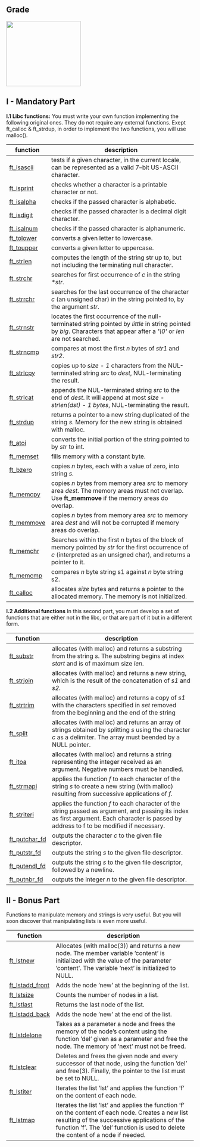 ## Grade

<img src="https://raw.githubusercontent.com/42-adbouras/images/master/125%25.png?token=GHSAT0AAAAAACQPVWZOUCE64GGWCBEEQXRKZRGUS7A" width=200px height=175px/>

## I - Mandatory Part

**I.1 Libc functions:**
You must write your own function implementing the following original ones. They do not require any external functions. Exept ft_calloc & ft_strdup, in order to implement the two functions, you will use malloc().

| function | description |
|--|--|
|[ft_isascii](ft_isascii.c)|tests if a given character, in the current locale, can be represented as a valid 7–bit US-ASCII character.        
|[ft_isprint](ft_isprint.c)         |checks whether a character is a printable character or not.            
|[ft_isalpha](ft_isalpha.c)        |checks if the passed character is alphabetic.
|[ft_isdigit](ft_isdigit.c)        |checks if the passed character is a decimal digit character.
|[ft_isalnum](ft_isalnum.c)        |checks if the passed character is alphanumeric.
|[ft_tolower](ft_tolower.c)        |converts a given letter to lowercase.
|[ft_toupper](ft_toupper.c)        |converts a given letter to uppercase.
|[ft_strlen](ft_strlen.c)        |computes the length of the string str up to, but not including the terminating null character.
|[ft_strchr](ft_strchr.c)        |searches for first occurrence of _c_ in the string _*str_.
|[ft_strrchr](ft_strrchr.c)        |searches for the last occurrence of the character _c_ (an unsigned char) in the string pointed to, by the argument _str_.
|[ft_strnstr](ft_strnstr.c)        |locates the first occurrence of the null-terminated string pointed by _little_ in string pointed by _big_. Characters that appear after a _'\0'_ or _len_ are not searched.
|[ft_strncmp](ft_strncmp.c)        |compares at most the first _n_ bytes of _str1_ and _str2_.
|[ft_strlcpy](ft_strlcpy.c)        |copies up to _size - 1_ characters from the NUL-terminated string _src_ to _dest_, NUL-terminating the result.
|[ft_strlcat](ft_strlcat.c)       |appends the NUL-terminated string _src_ to the end of _dest_. It will append at most _size - strlen(dst) - 1 bytes_, NUL-terminating the result.
|[ft_strdup](ft_strdup.c)        |returns a pointer to a new string duplicated of the string _s_. Memory for the new string is obtained with malloc.
|[ft_atoi](ft_atoi.c)        |converts the initial portion of the string pointed to by _str_ to int.
|[ft_memset](ft_memset.c)       |fills memory with a constant byte.
|[ft_bzero](ft_bzero.c)        |copies _n_ bytes, each with a value of zero, into string _s_.
|[ft_memcpy](ft_memcpy.c)        |copies _n_ bytes from memory area _src_ to memory area _dest_. The memory areas must not overlap. Use **ft_memmove** if the memory areas do overlap.
|[ft_memmove](ft_memmove.c)        |copies _n_ bytes from memory area _src_ to memory area _dest_ and will not be corrupted if memory areas do overlap.
|[ft_memchr](ft_memchr.c)        |Searches within the first _n_ bytes of the block of memory pointed by _str_ for the first occurrence of _c_ (interpreted as an unsigned char), and returns a pointer to it.
|[ft_memcmp](ft_memcmp.c)       |compares _n_ byte string s1 against _n_ byte string s2.
|[ft_calloc](ft_calloc.c)        |allocates _size_ bytes and returns a pointer to the allocated memory. The memory is not initialized.

**I.2 Additional functions**
In this second part, you must develop a set of functions that are either not in the libc, or that are part of it but in a different form.

| function | description |
|--|--|
|[ft_substr](ft_substr.c) | allocates (with malloc) and returns a substring from the string _s_. The substring begins at index _start_ and is of maximum size _len_. |
|[ft_strjoin](ft_strjoin.c) | allocates (with malloc) and returns a new string, which is the result of the concatenation of _s1_ and _s2_.
|[ft_strtrim](ft_strtrim.c) | allocates (with malloc) and returns a copy of _s1_ with the characters specified in _set_ removed from the beginning and the end of the string
|[ft_split](ft_split.c)| allocates (with malloc) and returns an array of strings obtained by splitting _s_ using the character _c_ as a delimiter. The array must beended by a NULL pointer.
|[ft_itoa](ft_itoa.c)| allocates (with malloc) and returns a string representing the integer received as an argument. Negative numbers must be handled.
|[ft_strmapi](ft_strmapi.c)| applies the function _f_ to each character of the string _s_ to create a new string (with malloc) resulting from successive applications of _f_.
|[ft_striteri](ft_striteri.c)| applies the function _f_ to each character of the string passed as argument, and passing its index as first argument. Each character is passed by address to f to be modified if necessary.
|[ft_putchar_fd](ft_putchar_fd.c)| outputs the character _c_ to the given file descriptor.
|[ft_putstr_fd](ft_putstr_fd.c)| outputs the string _s_ to the given file descriptor.
|[ft_putendl_fd](ft_putendl_fd.c)| outputs the string _s_ to the given file descriptor, followed by a newline.
|[ft_putnbr_fd](ft_putnbr_fd.c)| outputs the integer _n_ to the given file descriptor.

## II - Bonus Part
Functions to manipulate memory and strings is very useful. But you will soon discover that manipulating lists is even more useful.

| function | description |
|--|--|
|[ft_lstnew](ft_lstnew_bonus.c)    |Allocates (with malloc(3)) and returns a new node. The member variable ’content’ is initialized with the value of the parameter ’content’. The variable ’next’ is initialized to NULL.
|[ft_lstadd_front](ft_lstadd_front_bonus.c)    |Adds the node ’new’ at the beginning of the list.
|[ft_lstsize](ft_lstsize_bonus.c)    |Counts the number of nodes in a list.
|[ft_lstlast](ft_lstlast_bonus.c)    |Returns the last node of the list.
|[ft_lstadd_back](ft_lstadd_back_bonus.c)|Adds the node ’new’ at the end of the list.
|[ft_lstdelone](ft_lstdelone_bonus.c)    |Takes as a parameter a node and frees the memory of the node’s content using the function ’del’ given as a parameter and free the node. The memory of ’next’ must not be freed.
|[ft_lstclear](ft_lstclear_bonus.c)    |Deletes and frees the given node and every successor of that node, using the function ’del’ and free(3). Finally, the pointer to the list must be set to NULL.
|[ft_lstiter](ft_lstiter_bonus.c)    |Iterates the list ’lst’ and applies the function ’f’ on the content of each node.
|[ft_lstmap](ft_lstmap_bonus.c)    |Iterates the list ’lst’ and applies the function ’f’ on the content of each node. Creates a new list resulting of the successive applications of the function ’f’. The ’del’ function is used to delete the content of a node if needed.
